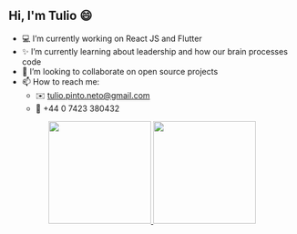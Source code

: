 ## Hi, I'm Tulio 😄

- 💻 I’m currently working on React JS and Flutter
- ✨ I’m currently learning about leadership and how our brain processes code
- 👋 I’m looking to collaborate on open source projects
- 📫 How to reach me:
  - ✉️  tulio.pinto.neto@gmail.com
  - 📱  +44 0 7423 380432

<div align="center">
  <a href="https://github.com/TulioPintoNeto">
  <img height="180em" src="https://github-readme-stats.vercel.app/api?username=TulioPintoNeto&show_icons=true&theme=dark&count_private=true"/>
  <img height="180em" src="https://github-readme-stats.vercel.app/api/top-langs/?username=TulioPintoNeto&layout=compact&langs_count=7&theme=dark"/>
</div>

